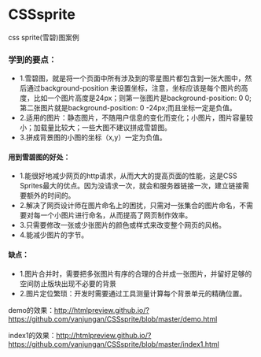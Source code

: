 # CSSsprite
css sprite(雪碧)图案例
### 学到的要点：
  * 1.雪碧图，就是将一个页面中所有涉及到的零星图片都包含到一张大图中，然后通过background-position 来设置坐标，注意，坐标应该是每个图片的高度，比如一个图片高度是24px；则第一张图片是background-position: 0 0;第二张图片就是background-position: 0 -24px;而且坐标一定是负值。
  * 2.适用的图片：静态图片，不随用户信息的变化而变化；小图片，图片容量较小；加载量比较大；一些大图不建议拼成雪碧图。
  * 3.拼成背景图的小图的坐标（x,y）一定为负值。
#### 用到雪碧图的好处：
* 1.能很好地减少网页的http请求，从而大大的提高页面的性能，这是CSS Sprites最大的优点。因为没请求一次，就会和服务器链接一次，建立链接需要额外的时间的。
* 2.解决了网页设计师在图片命名上的困扰，只需对一张集合的图片命名，不需要对每一个小图片进行命名，从而提高了网页制作效率。
* 3.只需要修改一张或少张图片的颜色或样式来改变整个网页的风格。
* 4.能减少图片的字节。


#### 缺点：
* 1.图片合并时，需要把多张图片有序的合理的合并成一张图片，并留好足够的空间防止版块出现不必要的背景
* 2.图片定位繁琐：开发时需要通过工具测量计算每个背景单元的精确位置。

demo的效果：http://htmlpreview.github.io/?https://github.com/yanjungan/CSSsprite/blob/master/demo.html

index1的效果：http://htmlpreview.github.io/?https://github.com/yanjungan/CSSsprite/blob/master/index1.html
